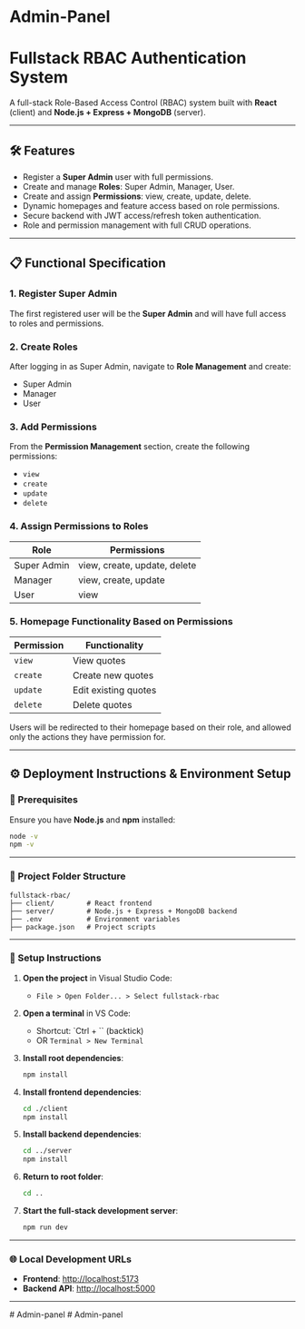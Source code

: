 ﻿# Admin-Panel
# Fullstack RBAC Authentication System

A full-stack Role-Based Access Control (RBAC) system built with **React** (client) and **Node.js + Express + MongoDB** (server).

---

## 🛠️ Features

- Register a **Super Admin** user with full permissions.
- Create and manage **Roles**: Super Admin, Manager, User.
- Create and assign **Permissions**: view, create, update, delete.
- Dynamic homepages and feature access based on role permissions.
- Secure backend with JWT access/refresh token authentication.
- Role and permission management with full CRUD operations.

---

## 📋 Functional Specification

### 1. Register Super Admin
The first registered user will be the **Super Admin** and will have full access to roles and permissions.

### 2. Create Roles
After logging in as Super Admin, navigate to **Role Management** and create:

- Super Admin  
- Manager  
- User  

### 3. Add Permissions
From the **Permission Management** section, create the following permissions:

- `view`
- `create`
- `update`
- `delete`

### 4. Assign Permissions to Roles

| Role        | Permissions                |
|-------------|----------------------------|
| Super Admin | view, create, update, delete |
| Manager     | view, create, update         |
| User        | view                         |

### 5. Homepage Functionality Based on Permissions

| Permission | Functionality              |
|------------|----------------------------|
| `view`     | View quotes                |
| `create`   | Create new quotes          |
| `update`   | Edit existing quotes       |
| `delete`   | Delete quotes              |

Users will be redirected to their homepage based on their role, and allowed only the actions they have permission for.

---

## ⚙️ Deployment Instructions & Environment Setup

### 🧾 Prerequisites
Ensure you have **Node.js** and **npm** installed:

```bash
node -v
npm -v
```

---

### 📁 Project Folder Structure

```
fullstack-rbac/
├── client/        # React frontend
├── server/        # Node.js + Express + MongoDB backend
├── .env           # Environment variables
├── package.json   # Project scripts
```

---

### 🚀 Setup Instructions

1. **Open the project** in Visual Studio Code:
   - `File > Open Folder... > Select fullstack-rbac`

2. **Open a terminal** in VS Code:
   - Shortcut: `Ctrl + \`` (backtick)
   - OR `Terminal > New Terminal`

3. **Install root dependencies**:
   ```bash
   npm install
   ```

4. **Install frontend dependencies**:
   ```bash
   cd ./client
   npm install
   ```

5. **Install backend dependencies**:
   ```bash
   cd ../server
   npm install
   ```

6. **Return to root folder**:
   ```bash
   cd ..
   ```

7. **Start the full-stack development server**:
   ```bash
   npm run dev
   ```

---

### 🌐 Local Development URLs

- **Frontend**: [http://localhost:5173](http://localhost:5173)  
- **Backend API**: [http://localhost:5000](http://localhost:5000)

---

  






#   A d m i n - p a n e l  
 #   A d m i n - p a n e l  
 